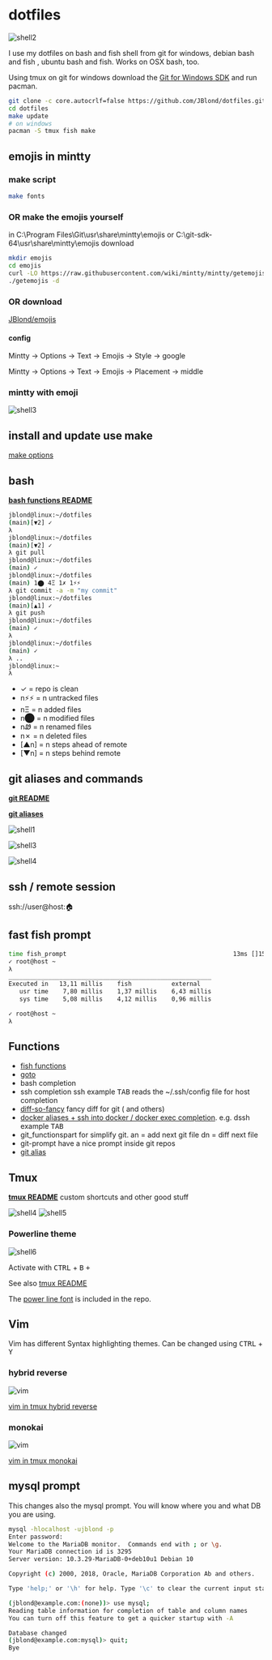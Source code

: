 # dotfiles

![shell2](assets/shell02.png)

I use my dotfiles on bash and fish shell from git for windows, debian bash and fish , ubuntu bash and fish. Works on OSX bash, too.

Using tmux on git for windows download the [Git for Windows SDK](https://github.com/git-for-windows/build-extra/releases/latest)
and run pacman.

```bash
git clone -c core.autocrlf=false https://github.com/JBlond/dotfiles.git
cd dotfiles
make update
# on windows
pacman -S tmux fish make
```

## emojis in mintty

### make script

```bash
make fonts
```

### OR make the emojis yourself

in C:\Program Files\Git\usr\share\mintty\emojis or C:\git-sdk-64\usr\share\mintty\emojis download

```bash
mkdir emojis
cd emojis
curl -LO https://raw.githubusercontent.com/wiki/mintty/mintty/getemojis
./getemojis -d
```

### OR download

[JBlond/emojis](https://github.com/JBlond/emojis)


#### config

Mintty -> Options -> Text -> Emojis -> Style -> google

Mintty -> Options -> Text -> Emojis -> Placement -> middle

### mintty with emoji

![shell3](assets/shell-with-emojis.png)

## install and update use make

[make options](docs/install.md)

## bash

**[bash functions README](docs/bash.md)**

```BASH
jblond@linux:~/dotfiles
(main)[▼2] ✓
λ
jblond@linux:~/dotfiles
(main)[▼2] ✓
λ git pull
jblond@linux:~/dotfiles
(main) ✓
jblond@linux:~/dotfiles
(main) 1⬤ 4Ξ 1✗ 1⚡⚡
λ git commit -a -m "my commit"
jblond@linux:~/dotfiles
(main)[▲1] ✓
λ git push
jblond@linux:~/dotfiles
(main) ✓
λ
jblond@linux:~/dotfiles
(main) ✓
λ ..
jblond@linux:~
λ

```

- ✓ = repo is clean
- n⚡⚡  = n untracked files
- nΞ = n added files
- n⬤ = n modified files
- nᏪ = n renamed files
- n✗ = n deleted files
- [▲n] = n steps ahead of remote
- [▼n] = n steps behind remote

## git aliases and commands

**[git README](docs/git.md)**

**[git aliases](git/aliases.ini#L2-L53)**

![shell1](assets/shell01.png)

![shell3](assets/shell03.png)

![shell4](assets/commit.png)

## ssh / remote session

ssh://user@host:🏠

## fast fish prompt

```bash
time fish_prompt                                              13ms []15:55
✓ root@host ~
λ
________________________________________________________
Executed in   13,11 millis    fish           external
   usr time    7,80 millis    1,37 millis    6,43 millis
   sys time    5,08 millis    4,12 millis    0,96 millis

✓ root@host ~
λ
```

## Functions

- [fish functions](docs/fish.md)
- [goto](https://github.com/iridakos/goto)
- bash completion
- ssh completion  ssh example <kbd>TAB</kbd> reads the ~/.ssh/config file for host completion
- [diff-so-fancy](https://github.com/so-fancy/diff-so-fancy) fancy diff for git ( and others)
- [docker aliases + ssh into docker / docker exec completion](bashrc/04_docker.sh). e.g. dssh example <kbd>TAB</kbd>
- git_functionspart for simplify git.  an = add next git file dn = diff next file
- git-prompt have a nice prompt inside git repos
- [git alias](docs/git.md)

## Tmux

**[tmux README](docs/tmux.md)** custom shortcuts and other good stuff

![shell4](assets/shell04.png)
![shell5](assets/vim-in-tmux-1.png)

### Powerline theme

![shell6](assets/powerline-theme.png)

Activate with <kbd>CTRL</kbd> + <kbd>B</kbd> <kbd>+</kbd>

See also [tmux README](docs/tmux.md)

The [power line font](https://github.com/JBlond/dotfiles/raw/main/ttf/Lucida_Console_for_Powerline.ttf) is included in the repo.

## Vim

Vim has different Syntax highlighting themes. Can be changed using <kbd>CTRL</kbd> + <kbd>Y</kbd>

### hybrid reverse

![vim](assets/vim01.png)

[vim in tmux hybrid reverse](assets/vim-in-tmux-1.png)

### monokai

![vim](assets/vim02.png)

[vim in tmux monokai](assets/vim-in-tmux-2.png)

## mysql prompt

This changes also the mysql prompt. You will know where you and what DB you are using.

```bash
mysql -hlocalhost -ujblond -p
Enter password:
Welcome to the MariaDB monitor.  Commands end with ; or \g.
Your MariaDB connection id is 3295
Server version: 10.3.29-MariaDB-0+deb10u1 Debian 10

Copyright (c) 2000, 2018, Oracle, MariaDB Corporation Ab and others.

Type 'help;' or '\h' for help. Type '\c' to clear the current input statement.

(jblond@example.com:(none))> use mysql;
Reading table information for completion of table and column names
You can turn off this feature to get a quicker startup with -A

Database changed
(jblond@example.com:mysql)> quit;
Bye
```
